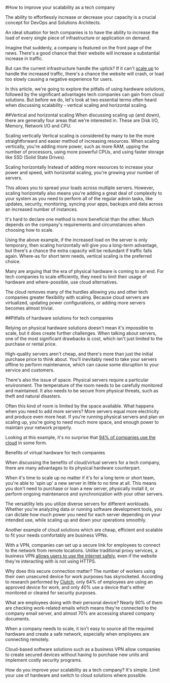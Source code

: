 #How to improve your scalability as a tech company

The ability to effortlessly increase or decrease your capacity is a crucial concept for DevOps and Solutions Architects. 


An ideal situation for tech companies is to have the ability to increase the load of every single piece of infrastructure or application on demand.

Imagine that suddenly, a company is featured on the front page of the news. There's a good chance that their website will increase a substantial increase in traffic. 

But can the current infrastructure handle the uptick? If it can't [scale up](https://www.techrepublic.com/article/achieving-scalability-for-your-web-infrastructure/) to handle the increased traffic, there's a chance the website will crash, or load too slowly causing a negative experience for users.

In this article, we're going to explore the pitfalls of using hardware solutions, followed by the significant advantages tech companies can gain from cloud solutions. But before we do, let's look at two essential terms often heard when discussing scalability - vertical scaling and horizontal scaling. 

##Vertical and horizontal scaling
When discussing scaling up (and down), there are generally four areas that we're interested in. These are Disk I/O, Memory, Network I/O and CPU.  

Scaling vertically 
Vertical scaling is considered by many to be the more straightforward and easier method of increasing resources. When scaling vertically, you're adding more power, such as more RAM, upping the number of processors, using more powerful CPUs, and using faster storage like SSD (Solid State Drives). 

Scaling horizontally 
Instead of adding more resources to increase your power and speed, with horizontal scaling, you're growing your number of servers. 

This allows you to spread your loads across multiple servers. However, scaling horizontally also means you're adding a great deal of complexity to your system as you need to perform all of the regular admin tasks, like updates, security, monitoring, syncing your apps, backups and data across an increased number of instances. 

It's hard to declare one method is more beneficial than the other. Much depends on the company's requirements and circumstances when choosing how to scale. 

Using the above example, if the increased load on the server is only temporary, then scaling horizontally will give you a long-term advantage, but there's a chance the extra capacity will be redundant if traffic falls again. Where-as for short term needs, vertical scaling is the preferred choice. 

Many are arguing that the era of physical hardware is coming to an end. For tech companies to scale efficiently, they need to limit their usage of hardware and where-possible, use cloud alternatives. 

The cloud removes many of the hurdles allowing you and other tech companies greater flexibility with scaling. Because cloud servers are virtualized, updating power configurations, or adding more servers becomes almost trivial. 

##Pitfalls of hardware solutions for tech companies 

Relying on physical hardware solutions doesn't mean it's impossible to scale, but it does create further challenges. When talking about servers, one of the most significant drawbacks is cost, which isn't just limited to the purchase or rental price. 

High-quality servers aren't cheap, and there's more than just the initial purchase price to think about. You'll inevitably need to take your servers offline to perform maintenance, which can cause some disruption to your service and customers. 

There's also the issue of space. Physical servers require a particular environment. The temperature of the room needs to be carefully monitored and maintained. It also needs to be secure from physical threats, such as theft and natural disasters. 

Often this kind of room is limited by the space available. What happens when you need to add more servers? More servers equal more electricity and produce even more heat. If you're running physical servers and plan on scaling up, you're going to need much more space, and enough power to maintain your network properly. 

Looking at this example, it's no surprise that [94% of companies use the cloud](https://www.ibm.com/cloud/learn/cloud-computing) in some form.

Benefits of virtual hardware for tech companies 
											

When discussing the benefits of cloud/virtual servers for a tech company, there are many advantages to its physical hardware counterpart.

When it's time to scale up no matter if it's for a long term or short team, you're able to 'spin up' a new server in little to no time at all. This means you don't need to purchase or loan a new server, physically install it, or perform ongoing maintenance and synchronization with your other servers. 

The versatility lets you utilize diverse servers for different workloads. Whether you're analyzing data or running software development tools, you can dictate how much power you need for each server depending on your intended use, while scaling up and down your operations smoothly. 

Another example of cloud solutions which are cheap, efficient and scalable to fit your needs comfortably are business VPNs. 

With a VPN, companies can set up a secure link for employees to connect to the network from remote locations. Unlike traditional proxy services, a business VPN [allows users to use the internet safely](https://www.perimeter81.com/next-gen-business-vpn), even if the website they're interacting with is not using HTTPS.

Why does this secure connection matter? The number of workers using their own unsecured device for work purposes has skyrocketed. According to research performed by [Clutch](https://www.aseonline.org/News/EverythingPeople-This-Week/ArtMID/543/ArticleID/1512/Use-of-Employee-Personal-Devices-for-Work), only 64% of employees are using an approved device for work, and only 40% use a device that's either monitored or cleared for security purposes. 

What are employees doing with their personal device? Nearly 90% of them are checking work-related emails which means they're connected to the company email server, and almost 70% are accessing shared company documents. 

When a company needs to scale, it isn't easy to source all the required hardware and create a safe network, especially when employees are connecting remotely. 

Cloud-based software solutions such as a business VPN allow companies to create secured devices without having to purchase new units and implement costly security programs. 

How do you improve your scalability as a tech company? It's simple. Limit your use of hardware and switch to cloud solutions where possible. 
